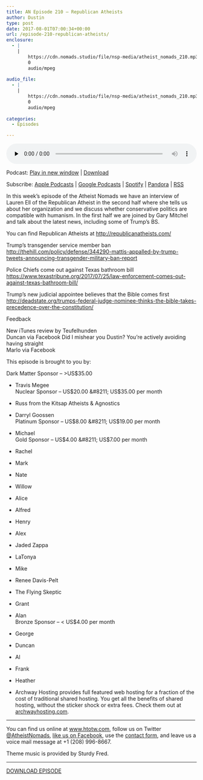 ```yaml
---
title: AN Episode 210 – Republican Atheists
author: Dustin
type: post
date: 2017-08-01T07:00:34+00:00
url: /episode-210-republican-atheists/
enclosure:
  - |
    |
        https://cdn.nomads.studio/file/nsp-media/atheist_nomads_210.mp3
        0
        audio/mpeg
        
audio_file:
  - |
    |
        https://cdn.nomads.studio/file/nsp-media/atheist_nomads_210.mp3
        0
        audio/mpeg
        
categories:
  - Episodes

---
```

<div itemscope itemtype="http://schema.org/AudioObject">
  <meta itemprop="name" content=" episode 210 &#8211; Republican Atheists" />
  
  <meta itemprop="uploadDate" content="2017-08-01T01:00:34-06:00" />
  
  <meta itemprop="encodingFormat" content="audio/mpeg" />
  
  <meta itemprop="description" content="
In this week’s episode of the Atheist Nomads we have an interview of Lauren Ell of the Republican Atheist in the second half where she tells us about her organization and we discuss whether conservative politics are compatible with humanism. In the ..." />
  
  <meta itemprop="contentUrl" content="https://dts.podtrac.com/redirect.mp3/cdn.nomads.studio/file/nsp-media/atheist_nomads_210.mp3" />
  </p> 
  
  <div class="powerpress_player" id="powerpress_player_8473">
    <audio class="wp-audio-shortcode" id="audio-1598-217" preload="none" style="width: 100%;" controls="controls"><source type="audio/mpeg" src="https://dts.podtrac.com/redirect.mp3/cdn.nomads.studio/file/nsp-media/atheist_nomads_210.mp3?_=217" /><a href="https://dts.podtrac.com/redirect.mp3/cdn.nomads.studio/file/nsp-media/atheist_nomads_210.mp3">https://dts.podtrac.com/redirect.mp3/cdn.nomads.studio/file/nsp-media/atheist_nomads_210.mp3</a></audio>
  </div>
</div>

<p class="powerpress_links powerpress_links_mp3">
  Podcast: <a href="https://dts.podtrac.com/redirect.mp3/cdn.nomads.studio/file/nsp-media/atheist_nomads_210.mp3" class="powerpress_link_pinw" target="_blank" title="Play in new window" onclick="return powerpress_pinw('https://htotw.com/?powerpress_pinw=1598-podcast');" rel="nofollow">Play in new window</a> | <a href="https://dts.podtrac.com/redirect.mp3/cdn.nomads.studio/file/nsp-media/atheist_nomads_210.mp3" class="powerpress_link_d" title="Download" rel="nofollow" download="atheist_nomads_210.mp3">Download</a>
</p>

<p class="powerpress_links powerpress_subscribe_links">
  Subscribe: <a href="https://podcasts.apple.com/us/podcast/humanists-take-on-the-world/id530050098?mt=2&ls=1" class="powerpress_link_subscribe powerpress_link_subscribe_itunes" target="_blank" title="Subscribe on Apple Podcasts" rel="nofollow">Apple Podcasts</a> | <a href="https://www.google.com/podcasts?feed=aHR0cDovL2F0aGVpc3Rub21hZHMubGlic3luLmNvbS9yc3M%3D" class="powerpress_link_subscribe powerpress_link_subscribe_googleplay" target="_blank" title="Subscribe on Google Podcasts" rel="nofollow">Google Podcasts</a> | <a href="https://open.spotify.com/show/3LzK2xZGike6Tc1GEMtMbr?si=LieN9SNuTpq96smuaUsH8A" class="powerpress_link_subscribe powerpress_link_subscribe_spotify" target="_blank" title="Subscribe on Spotify" rel="nofollow">Spotify</a> | <a href="https://www.pandora.com/podcast/atheist-nomads/PC:10122?corr=62071012&part=ug" class="powerpress_link_subscribe powerpress_link_subscribe_pandora" target="_blank" title="Subscribe on Pandora" rel="nofollow">Pandora</a> | <a href="https://htotw.com/feed/podcast/" class="powerpress_link_subscribe powerpress_link_subscribe_rss" target="_blank" title="Subscribe via RSS" rel="nofollow">RSS</a>
</p>

<center>
</center>

  
In this week’s episode of the Atheist Nomads we have an interview of Lauren Ell of the Republican Atheist in the second half where she tells us about her organization and we discuss whether conservative politics are compatible with humanism. In the first half we are joined by Gary Mitchel and talk about the latest news, including some of Trump’s BS.

You can find Republican Atheists at <http://republicanatheists.com/>

Trump’s transgender service member ban  
<http://thehill.com/policy/defense/344290-mattis-appalled-by-trump-tweets-announcing-transgender-military-ban-report>

Police Chiefs come out against Texas bathroom bill  
<https://www.texastribune.org/2017/07/25/law-enforcement-comes-out-against-texas-bathroom-bill/>

Trump’s new judicial appointee believes that the Bible comes first  
<http://deadstate.org/trumps-federal-judge-nominee-thinks-the-bible-takes-precedence-over-the-constitution/>

Feedback

New iTunes review by Teufelhunden  
Duncan via Facebook Did I mishear you Dustin? You&#8217;re actively avoiding having straight  
Marlo via Facebook

This episode is brought to you by:

Dark Matter Sponsor &#8211; >US$35.00  
* Travis Megee  
Nuclear Sponsor &#8211; US$20.00 &#8211; US$35.00 per month  
* Russ from the Kitsap Atheists & Agnostics  
* Darryl Goossen  
Platinum Sponsor &#8211; US$8.00 &#8211; US$19.00 per month  
* Michael  
Gold Sponsor &#8211; US$4.00 &#8211; US$7.00 per month  
* Rachel  
* Mark  
* Nate  
* Willow  
* Alice  
* Alfred  
* Henry  
* Alex  
* Jaded Zappa  
* LaTonya  
* Mike  
* Renee Davis-Pelt  
* The Flying Skeptic  
* Grant  
* Alan  
Bronze Sponsor &#8211; < US$4.00 per month  
* George  
* Duncan  
* Al  
* Frank  
* Heather

* Archway Hosting provides full featured web hosting for a fraction of the cost of traditional shared hosting. You get all the benefits of shared hosting, without the sticker shock or extra fees. Check them out at <a href="http://archwayhosting.com/" target="_blank" rel="noopener">archwayhosting.com</a>.

<hr width="500" />

You can find us online at <a href="https://www.htotw.com/" target="_blank" rel="noopener">www.htotw.com</a>, follow us on Twitter <a href="https://htotw.com/twitter" target="_blank" rel="noopener">@AtheistNomads</a>, <a href="https://htotw.com/facebook" target="_blank" rel="noopener">like us on Facebook</a>, use the [contact form](https://htotw.com/contact), and leave us a voice mail message at +1 (208) 996-8667.

Theme music is provided by Sturdy Fred.

<hr width="”500”" />

[DOWNLOAD EPISODE][1]

 [1]: https://dts.podtrac.com/redirect.mp3/cdn.nomads.studio/file/nsp-media/atheist_nomads_210.mp3